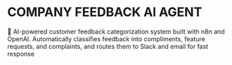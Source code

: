 # COMPANY FEEDBACK Al AGENT
🤖 AI-powered customer feedback categorization system built with n8n and OpenAI. Automatically classifies feedback into compliments, feature requests, and complaints, and routes them to Slack and email for fast response
